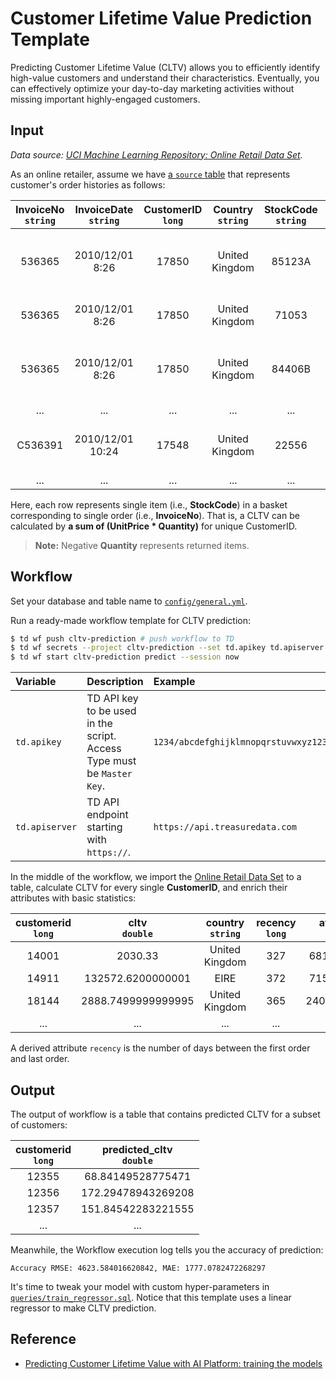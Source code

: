 Customer Lifetime Value Prediction Template
===

Predicting Customer Lifetime Value (CLTV) allows you to efficiently identify high-value customers and understand their characteristics. Eventually, you can effectively optimize your day-to-day marketing activities without missing important highly-engaged customers.

## Input

*Data source: [UCI Machine Learning Repository: Online Retail Data Set](http://archive.ics.uci.edu/ml/datasets/Online+Retail).*

As an online retailer, assume we have [a `source` table](./config/general.yml#L3) that represents customer's order histories as follows:

| InvoiceNo<br/>`string` | InvoiceDate<br/>`string` | CustomerID<br/>`long` | Country<br/>`string` | StockCode<br/>`string` | Description<br/>`string` | UnitPrice <br/>`double` | Quantity<br/>`long` | 
|:---:|:---:|:---:|:---:|:---:|:---:|:---:|:---:|
| 536365 | 2010/12/01 8:26 | 17850 | United Kingdom | 85123A | WHITE HANGING HEART T-LIGHT HOLDER | 2.55 | 6 |
| 536365 | 2010/12/01 8:26 | 17850 | United Kingdom | 71053 | WHITE METAL LANTERN | 3.39 | 6 |
| 536365 | 2010/12/01 8:26 | 17850 | United Kingdom | 84406B | CREAM CUPID HEARTS COAT HANGER | 2.75 | 8 |
| ... |...|...| ...|...|...|...|...|
| C536391 | 2010/12/01 10:24 | 17548 | United Kingdom | 22556 | PLASTERS IN TIN CIRCUS PARADE  | 1.65 | -12 |
| ... |...|...| ...|...|...|...|...|

Here, each row represents single item (i.e., **StockCode**) in a basket corresponding to single order (i.e., **InvoiceNo**). That is, a CLTV can be calculated by **a sum of (UnitPrice * Quantity)** for unique CustomerID.

> **Note:** Negative **Quantity** represents returned items.

## Workflow

Set your database and table name to [`config/general.yml`](./config/general.yml).

Run a ready-made workflow template for CLTV prediction:

```sh
$ td wf push cltv-prediction # push workflow to TD
$ td wf secrets --project cltv-prediction --set td.apikey td.apiserver
$ td wf start cltv-prediction predict --session now 
```

|Variable|Description|Example|
|:---|:---|:---|
|`td.apikey`|TD API key to be used in the script. Access Type must be `Master Key`.|`1234/abcdefghijklmnopqrstuvwxyz1234567890`|
|`td.apiserver`|TD API endpoint starting with `https://`.|`https://api.treasuredata.com`|

In the middle of the workflow, we import the [Online Retail Data Set](http://archive.ics.uci.edu/ml/datasets/Online+Retail) to a table, calculate CLTV for every single **CustomerID**, and enrich their attributes with basic statistics:

| customerid<br/>`long` | cltv<br/>`double` | country<br/>`string` | recency<br/>`long` | avg_basket_value<br/>`double` | avg_basket_size<br/>`long` | cnt_returns<br/>`long` | has_returned<br/>`boolean` |
|:---:|:---:|:---:|:---:|:---:|:---:|:---:|:---:|
| 14001 | 2030.33 | United Kingdom | 327 | 681.0266666666666 | 320.6666666666667 | 1 | 1 |
| 14911 | 132572.6200000001 |  EIRE | 372 | 715.5475621890546 | 400.5721393034826 | 47 | 1 |
| 18144 | 2888.7499999999995 | United Kingdom | 365 | 240.72916666666666 | 111.91666666666667 | 0 | 0 |
| ... |...|...| ...|...|...|...|...|

A derived attribute `recency` is the number of days between the first order and last order. 

## Output

The output of workflow is a table that contains predicted CLTV for a subset of customers:

| customerid<br/>`long` | predicted_cltv<br/>`double` |
|:---:|:---:|
|12355|68.84149528775471|
|12356|172.29478943269208|
|12357|151.84542283221555|
| ... | ... |

Meanwhile, the Workflow execution log tells you the accuracy of prediction:

```
Accuracy RMSE: 4623.584016620842, MAE: 1777.0782472268297
```

It's time to tweak your model with custom hyper-parameters in [`queries/train_regressor.sql`](./queries/train_regressor.sql). Notice that this template uses a linear regressor to make CLTV prediction.

## Reference

- [Predicting Customer Lifetime Value with AI Platform: training the models](https://cloud.google.com/solutions/machine-learning/clv-prediction-with-offline-training-train)
